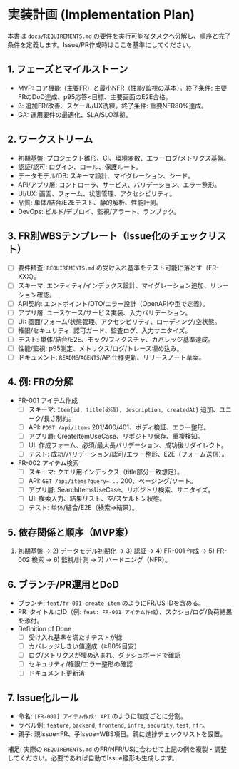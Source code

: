 # 実装計画 (Implementation Plan)

本書は `docs/REQUIREMENTS.md` の要件を実行可能なタスクへ分解し、順序と完了条件を定義します。Issue/PR作成時はここを基準にしてください。

## 1. フェーズとマイルストーン
- MVP: コア機能（主要FR）と最小NFR（性能/監視の基本）。終了条件: 主要FRのDoD達成、p95応答<目標、主要画面のE2E合格。
- β: 追加FR/改善、スケール/UX洗練。終了条件: 重要NFR80%達成。
- GA: 運用要件の最適化、SLA/SLO準拠。

## 2. ワークストリーム
- 初期基盤: プロジェクト雛形、CI、環境変数、エラーログ/メトリクス基盤。
- 認証/認可: ログイン、ロール、保護ルート。
- データモデル/DB: スキーマ設計、マイグレーション、シード。
- API/アプリ層: コントローラ、サービス、バリデーション、エラー整形。
- UI/UX: 画面、フォーム、状態管理、アクセシビリティ。
- 品質: 単体/結合/E2Eテスト、静的解析、性能計測。
- DevOps: ビルド/デプロイ、監視/アラート、ランブック。

## 3. FR別WBSテンプレート（Issue化のチェックリスト）
- [ ] 要件精査: `REQUIREMENTS.md` の受け入れ基準をテスト可能に落とす（FR-XXX）。
- [ ] スキーマ: エンティティ/インデックス設計、マイグレーション追加、リレーション確認。
- [ ] API契約: エンドポイント/DTO/エラー設計（OpenAPIや型で定義）。
- [ ] アプリ層: ユースケース/サービス実装、入力バリデーション。
- [ ] UI: 画面/フォーム/状態管理、アクセシビリティ、ローディング/空状態。
- [ ] 権限/セキュリティ: 認可ガード、監査ログ、入力サニタイズ。
- [ ] テスト: 単体/結合/E2E、モック/フィクスチャ、カバレッジ基準達成。
- [ ] 性能/監視: p95測定、メトリクス/ログ/トレース埋め込み。
- [ ] ドキュメント: `README`/`AGENTS`/API仕様更新、リリースノート草案。

## 4. 例: FRの分解
- FR-001 アイテム作成
  - [ ] スキーマ: `Item{id, title(必須), description, createdAt}` 追加、ユニーク/長さ制約。
  - [ ] API: `POST /api/items` 201/400/401、ボディ検証、エラー整形。
  - [ ] アプリ層: CreateItemUseCase、リポジトリ保存、重複検知。
  - [ ] UI: 作成フォーム、必須/最大長バリデーション、成功後リダイレクト。
  - [ ] テスト: 成功/バリデーション/認可/エラー整形、E2E（フォーム送信）。
- FR-002 アイテム検索
  - [ ] スキーマ: クエリ用インデックス（title部分一致想定）。
  - [ ] API: `GET /api/items?query=...` 200、ページング/ソート。
  - [ ] アプリ層: SearchItemsUseCase、リポジトリ検索、サニタイズ。
  - [ ] UI: 検索入力、結果リスト、空/スケルトン状態。
  - [ ] テスト: 単体/結合/E2E（検索→結果）。

## 5. 依存関係と順序（MVP案）
1) 初期基盤 → 2) データモデル初期化 → 3) 認証 → 4) FR-001 作成 → 5) FR-002 検索 → 6) 監視/計測 → 7) ハードニング（NFR）。

## 6. ブランチ/PR運用とDoD
- ブランチ: `feat/fr-001-create-item` のようにFR/US IDを含める。
- PR: タイトルにID（例: `feat: FR-001 アイテム作成`）、スクショ/ログ/負荷結果を添付。
- Definition of Done
  - [ ] 受け入れ基準を満たすテストが緑
  - [ ] カバレッジしきい値達成（≥80%目安）
  - [ ] ログ/メトリクスが埋め込まれ、ダッシュボードで確認
  - [ ] セキュリティ/権限/エラー整形の確認
  - [ ] ドキュメント更新済

## 7. Issue化ルール
- 命名: `[FR-001] アイテム作成: API` のように粒度ごとに分割。
- ラベル例: `feature`, `backend`, `frontend`, `infra`, `security`, `test`, `nfr`。
- 親子: 親Issue=FR、子Issue=WBS項目。親に進捗チェックリストを設置。

補足: 実際の `REQUIREMENTS.md` のFR/NFR/USに合わせて上記の例を複製・調整してください。必要であれば自動でIssue雛形も生成します。

